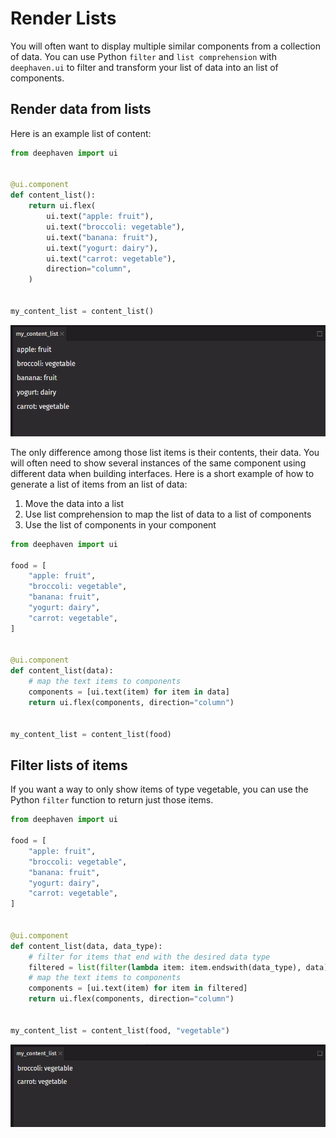 # Render Lists

You will often want to display multiple similar components from a collection of data. You can use Python `filter` and `list comprehension` with `deephaven.ui` to filter and transform your list of data into an list of components.

## Render data from lists

Here is an example list of content:

```python
from deephaven import ui


@ui.component
def content_list():
    return ui.flex(
        ui.text("apple: fruit"),
        ui.text("broccoli: vegetable"),
        ui.text("banana: fruit"),
        ui.text("yogurt: dairy"),
        ui.text("carrot: vegetable"),
        direction="column",
    )


my_content_list = content_list()
```

![my_content_list](../_assets/render_lists1.png)

The only difference among those list items is their contents, their data. You will often need to show several instances of the same component using different data when building interfaces. Here is a short example of how to generate a list of items from an list of data:

1. Move the data into a list
2. Use list comprehension to map the list of data to a list of components
3. Use the list of components in your component

```python
from deephaven import ui

food = [
    "apple: fruit",
    "broccoli: vegetable",
    "banana: fruit",
    "yogurt: dairy",
    "carrot: vegetable",
]


@ui.component
def content_list(data):
    # map the text items to components
    components = [ui.text(item) for item in data]
    return ui.flex(components, direction="column")


my_content_list = content_list(food)
```

## Filter lists of items

If you want a way to only show items of type vegetable, you can use the Python `filter` function to return just those items.

```python
from deephaven import ui

food = [
    "apple: fruit",
    "broccoli: vegetable",
    "banana: fruit",
    "yogurt: dairy",
    "carrot: vegetable",
]


@ui.component
def content_list(data, data_type):
    # filter for items that end with the desired data type
    filtered = list(filter(lambda item: item.endswith(data_type), data))
    # map the text items to components
    components = [ui.text(item) for item in filtered]
    return ui.flex(components, direction="column")


my_content_list = content_list(food, "vegetable")
```

![my_content_list2](../_assets/render_lists2.png)
